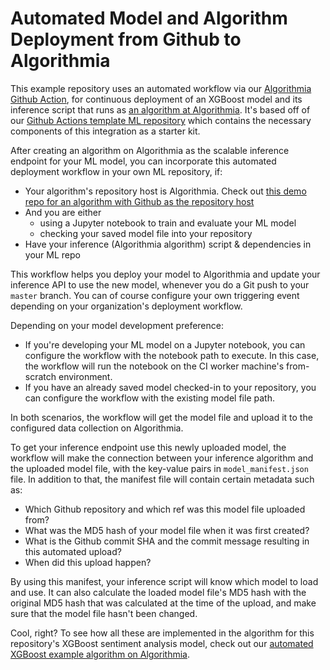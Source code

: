 # Automated Model and Algorithm Deployment from Github to Algorithmia

This example repository uses an automated workflow via our [Algorithmia Github Action](https://github.com/algorithmiaio/algorithmia-modeldeployment-action), for continuous deployment of an XGBoost model and its inference script that runs as [an algorithm at Algorithmia](https://algorithmia.com/algorithms/asli/xgboost_automated). It's based off of our [Github Actions template ML repository](https://github.com/algorithmiaio/githubactions-modeldeployment-template/) which contains the necessary components of this integration as a starter kit. 

After creating an algorithm on Algorithmia as the scalable inference endpoint for your ML model, you can incorporate this automated deployment workflow in your own ML repository, if:

- Your algorithm's repository host is Algorithmia. Check out [this demo repo for an algorithm with Github as the repository host](https://github.com/algorithmiaio/githubactions-modeldeployment-demo-githubalgo.git)
- And you are either 
  - using a Jupyter notebook to train and evaluate your ML model
  - checking your saved model file into your repository
- Have your inference (Algorithmia algorithm) script & dependencies in your ML repo

This workflow helps you deploy your model to Algorithmia and update your inference API to use the new model, whenever you do a Git push to your `master` branch. You can of course configure your own triggering event depending on your organization's deployment workflow.

Depending on your model development preference:
  - If you're developing your ML model on a Jupyter notebook, you can configure the workflow with the notebook path to execute. In this case, the workflow will run the notebook on the CI worker machine's from-scratch environment. 
  - If you have an already saved model checked-in to your repository, you can configure the workflow with the existing model file path.
  
In both scenarios, the workflow will get the model file and upload it to the configured data collection on Algorithmia. 

To get your inference endpoint use this newly uploaded model, the workflow will make the connection between your inference algorithm and the uploaded model file, with the key-value pairs in  `model_manifest.json` file.
In addition to that, the manifest file will contain certain metadata such as:
- Which Github repository and which ref was this model file uploaded from?
- What was the MD5 hash of your model file when it was first created?
- What is the Github commit SHA and the commit message resulting in this automated upload?
- When did this upload happen?

By using this manifest, your inference script will know which model to load and use. It can also calculate the loaded model file's MD5 hash with the original MD5 hash that was calculated at the time of the upload, and make sure that the model file hasn't been changed.  

Cool, right? To see how all these are implemented in the algorithm for this repository's XGBoost sentiment analysis model, check out our [automated XGBoost example algorithm on Algorithmia](https://algorithmia.com/algorithms/asli/xgboost_automated).
